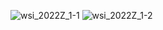 ![wsi_2022Z_1-1](https://user-images.githubusercontent.com/85826774/223818193-d8558aeb-6d3f-4a3d-b5eb-7761b95459de.jpg)
![wsi_2022Z_1-2](https://user-images.githubusercontent.com/85826774/223818200-71215b2e-d732-499d-9f9f-3f7c70d5392d.jpg)
